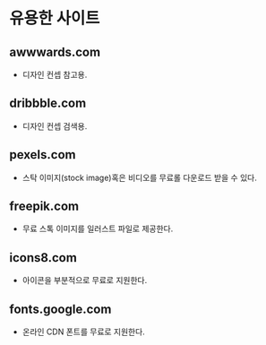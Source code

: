 # 유용한 사이트
## awwwards.com
- 디자인 컨셉 참고용.
## dribbble.com
- 디자인 컨셉 검색용.
## pexels.com
- 스탁 이미지(stock image)혹은 비디오를 무료롤 다운로드 받을 수 있다.
## freepik.com
- 무료 스톡 이미지를 일러스트 파일로 제공한다.
## icons8.com
- 아이콘을 부분적으로 무료로 지원한다.
## fonts.google.com
- 온라인 CDN 폰트를 무료로 지원한다.